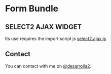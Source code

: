 # Form Bundle

## SELECT2 AJAX WIDGET

Its use requires the import script js [select2.ajax.js](Resources/Public/js/select2.ajax.js)

## Contact

You can contact with me on [@desarrolla2](https://twitter.com/desarrolla2).